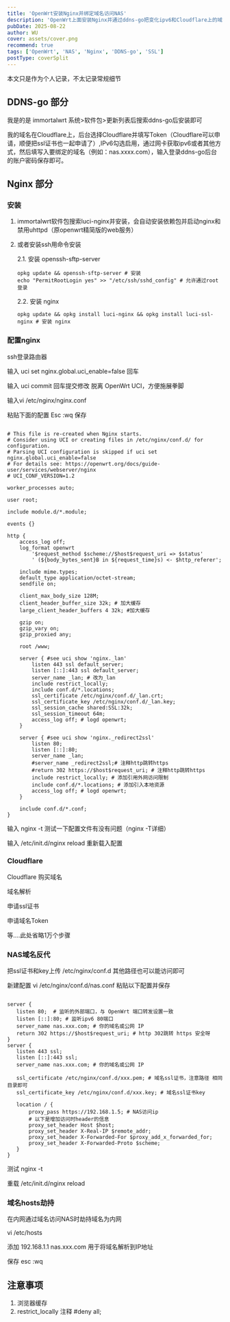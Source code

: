 ```yaml
---
title: 'OpenWrt安装Nginx并绑定域名访问NAS'
description: 'OpenWrt上面安装Nginx并通过ddns-go把变化ipv6和Cloudflare上的域名绑定，从而公网访问NAS，路由器等内网穿透服务。'
pubDate: 2025-08-22
author: WU
cover: assets/cover.png
recommend: true
tags: ['OpenWrt', 'NAS', 'Nginx', 'DDNS-go', 'SSL']
postType: coverSplit
---
```


本文只是作为个人记录，不太记录常规细节


## DDNS-go 部分

我是的是 immortalwrt 系统>软件包>更新列表后搜索ddns-go后安装即可

我的域名在Cloudflare上，后台选择Cloudflare并填写Token（Cloudflare可以申请，顺便把ssl证书也一起申请了）,IPv6勾选启用，通过网卡获取ipv6或者其他方式，然后填写入要绑定的域名（例如：nas.xxxx.com），输入登录ddns-go后台的账户密码保存即可。

## Nginx 部分

### 安装

 1. immortalwrt软件包搜索luci-nginx并安装，会自动安装依赖包并启动nginx和禁用uhttpd（原openwrt精简版的web服务）
 
 2. 或者安装ssh用命令安装
 
    2.1. 安装 openssh-sftp-server

    ```shell
    opkg update && openssh-sftp-server # 安装
    echo "PermitRootLogin yes" >> "/etc/ssh/sshd_config" # 允许通过root登录
    ```
    2.2. 安装 nginx

    ```shell
    opkg update && opkg install luci-nginx && opkg install luci-ssl-nginx # 安装 nginx
    ```
### 配置nginx

ssh登录路由器

输入 uci set nginx.global.uci_enable=false 回车

输入 uci commit 回车提交修改 脱离 OpenWrt UCI，方便施展拳脚

输入vi /etc/nginx/nginx.conf

粘贴下面的配置 Esc :wq 保存

```shell

# This file is re-created when Nginx starts.
# Consider using UCI or creating files in /etc/nginx/conf.d/ for configuration.
# Parsing UCI configuration is skipped if uci set nginx.global.uci_enable=false
# For details see: https://openwrt.org/docs/guide-user/services/webserver/nginx
# UCI_CONF_VERSION=1.2

worker_processes auto;

user root;

include module.d/*.module;

events {}

http {
	access_log off;
	log_format openwrt
		'$request_method $scheme://$host$request_uri => $status'
		' (${body_bytes_sent}B in ${request_time}s) <- $http_referer';

	include mime.types;
	default_type application/octet-stream;
	sendfile on;

	client_max_body_size 128M;
    client_header_buffer_size 32k; # 加大缓存
    large_client_header_buffers 4 32k; #加大缓存

	gzip on;
	gzip_vary on;
	gzip_proxied any;

	root /www;

	server { #see uci show 'nginx._lan'
		listen 443 ssl default_server;
		listen [::]:443 ssl default_server;
		server_name _lan; # 改为_lan
		include restrict_locally;
		include conf.d/*.locations;
		ssl_certificate /etc/nginx/conf.d/_lan.crt;
		ssl_certificate_key /etc/nginx/conf.d/_lan.key;
		ssl_session_cache shared:SSL:32k;
		ssl_session_timeout 64m;
		access_log off; # logd openwrt;
	}

	server { #see uci show 'nginx._redirect2ssl'
		listen 80;
		listen [::]:80;
        server_name _lan;
		#server_name _redirect2ssl;# 注释http跳转https
		#return 302 https://$host$request_uri; # 注释http跳转https
        include restrict_locally; # 添加引用外网访问限制
		include conf.d/*.locations; # 添加引入本地资源
        access_log off; # logd openwrt;
	}

	include conf.d/*.conf;
}

```
输入 nginx -t 测试一下配置文件有没有问题（nginx -T详细）

输入 /etc/init.d/nginx reload 重新载入配置

### Cloudflare

Cloudflare 购买域名

域名解析

申请ssl证书

申请域名Token

等....此处省略1万个步骤

### NAS域名反代

把ssl证书和key上传 /etc/nginx/conf.d 其他路径也可以能访问即可

新建配置 vi /etc/nginx/conf.d/nas.conf 粘贴以下配置并保存

```shell

server {
   listen 80;  # 监听的外部端口，与 OpenWrt 端口转发设置一致
   listen [::]:80; # 监听ipv6 80端口
   server_name nas.xxx.com; # 你的域名或公网 IP
   return 302 https://$host$request_uri; # http 302跳转 https 安全呀
}
server {
   listen 443 ssl;
   listen [::]:443 ssl;
   server_name nas.xxx.com; # 你的域名或公网 IP

   ssl_certificate /etc/nginx/conf.d/xxx.pem; # 域名ssl证书，注意路径 相同目录即可
   ssl_certificate_key /etc/nginx/conf.d/xxx.key; # 域名ssl证书key

   location / {
       proxy_pass https://192.168.1.5; # NAS访问ip
       # 以下是增加访问时header的信息
       proxy_set_header Host $host;
       proxy_set_header X-Real-IP $remote_addr;
       proxy_set_header X-Forwarded-For $proxy_add_x_forwarded_for;
       proxy_set_header X-Forwarded-Proto $scheme;
   }
}

```

测试 nginx -t

重载 /etc/init.d/nginx reload

### 域名hosts劫持

在内网通过域名访问NAS时劫持域名为内网 

vi /etc/hosts

添加 192.168.1.1 nas.xxx.com 用于将域名解析到IP地址

保存 esc :wq 


## 注意事项

1. 浏览器缓存
2. restrict_locally 注释 #deny all;
